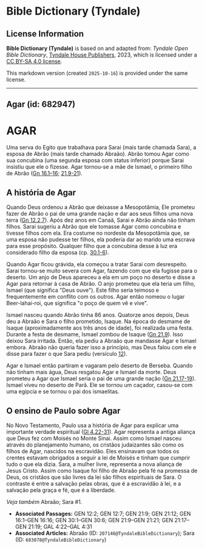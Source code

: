 # Bible Dictionary (Tyndale)

## License Information

**Bible Dictionary (Tyndale)** is based on and adapted from: _Tyndale Open Bible Dictionary_, [Tyndale House Publishers](https://tyndaleopenresources.com/), 2023, which is licensed under a [CC BY-SA 4.0 license](https://creativecommons.org/licenses/by-sa/4.0/legalcode.en).

This markdown version (created `2025-10-16`) is provided under the same license.



--------------------------------

## Agar (id: 682947)

AGAR
====

Uma serva do Egito que trabalhava para Sarai (mais tarde chamada Sara), a esposa de Abrão (mais tarde chamado Abraão). Abrão tomou Agar como sua concubina (uma segunda esposa com status inferior) porque Sarai insistiu que ele o fizesse. Agar tornou\-se a mãe de Ismael, o primeiro filho de Abrão ([Gn 16\.1–16](https://ref.ly/Gen16:1-Gen16:16); [21\.9](https://ref.ly/Gen21:9-Gen21:21)[\-](https://ref.ly/Gen16:1-Gen16:16)[21](https://ref.ly/Gen21:9-Gen21:21)).

A história de Agar
------------------

Quando Deus ordenou a Abrão que deixasse a Mesopotâmia, Ele prometeu fazer de Abrão o pai de uma grande nação e dar aos seus filhos uma nova terra ([Gn 12\.2,7](https://ref.ly/Gen12:2,Gen12:7)). Após dez anos em Canaã, Sarai e Abrão ainda não tinham filhos. Sarai sugeriu a Abrão que ele tomasse Agar como concubina e tivesse filhos com ela. Era costume no nordeste da Mesopotâmia que, se uma esposa não pudesse ter filhos, ela poderia dar ao marido uma escrava para esse propósito. Qualquer filho que a concubina desse à luz era considerado filho da esposa (cp. [30\.1](https://ref.ly/Gen30:1-Gen30:6)[\-](https://ref.ly/Gen16:1-Gen16:16)[6](https://ref.ly/Gen30:1-Gen30:6)).

Quando Agar ficou grávida, ela começou a tratar Sarai com desrespeito. Sarai tornou\-se muito severa com Agar, fazendo com que ela fugisse para o deserto. Um anjo de Deus apareceu a ela em um poço no deserto e disse a Agar para retornar à casa de Abrão. O anjo prometeu que ela teria um filho, Ismael (que significa "Deus ouve"). Este filho seria teimoso e frequentemente em conflito com os outros. Agar então nomeou o lugar Beer\-lahai\-roi, que significa "o poço de quem vê e vive".

Ismael nasceu quando Abrão tinha 86 anos. Quatorze anos depois, Deus deu a Abraão e Sara o filho prometido, Isaque. Na época do desmame de Isaque (aproximadamente aos três anos de idade), foi realizada uma festa. Durante a festa de desmame, Ismael zombou de Isaque ([Gn 21\.9](https://ref.ly/Gen21:9)). Isso deixou Sara irritada. Então, ela pediu a Abraão que mandasse Agar e Ismael embora. Abraão não queria fazer isso a princípio, mas Deus falou com ele e disse para fazer o que Sara pediu (versículo [12](https://ref.ly/Gen21:12)).

Agar e Ismael então partiram e vagaram pelo deserto de Berseba. Quando não tinham mais água, Deus resgatou Agar e Ismael da morte. Deus prometeu a Agar que Ismael seria o pai de uma grande nação ([Gn 21\.17](https://ref.ly/Gen21:17-Gen21:19)[\-](https://ref.ly/Gen16:1-Gen16:16)[19](https://ref.ly/Gen21:17-Gen21:19)). Ismael viveu no deserto de Parã. Ele se tornou um caçador, casou\-se com uma egípcia e se tornou o pai dos ismaelitas.

O ensino de Paulo sobre Agar
----------------------------

No Novo Testamento, Paulo usa a história de Agar para explicar uma importante verdade espiritual ([Gl 4\.22](https://ref.ly/Gal4:22-Gal4:31)[\-](https://ref.ly/Gen16:1-Gen16:16)[31](https://ref.ly/Gal4:22-Gal4:31)). Agar representa a antiga aliança que Deus fez com Moisés no Monte Sinai. Assim como Ismael nasceu através do planejamento humano, os cristãos judaizantes são como os filhos de Agar, nascidos na escravidão. Eles ensinavam que todos os crentes estavam obrigados a seguir a lei de Moisés e tinham que cumprir tudo o que ela dizia. Sara, a mulher livre, representa a nova aliança de Jesus Cristo. Assim como Isaque foi filho de Abraão pela fé na promessa de Deus, os cristãos que são livres da lei são filhos espirituais de Sara. O contraste é entre a salvação pelas obras, que é a escravidão à lei, e a salvação pela graça e fé, que é a liberdade.

*Veja também* Abraão; Sara \#1.

* **Associated Passages:** GEN 12:2; GEN 12:7; GEN 21:9; GEN 21:12; GEN 16:1–GEN 16:16; GEN 30:1–GEN 30:6; GEN 21:9–GEN 21:21; GEN 21:17–GEN 21:19; GAL 4:22–GAL 4:31
* **Associated Articles:** Abraão (ID: `207146@TyndaleBibleDictionary`); Sara (ID: `683078@TyndaleBibleDictionary`)

